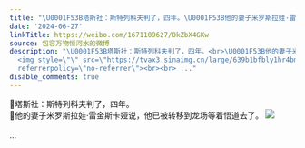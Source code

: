 ```yaml
---
title: "\U0001F53B塔斯社：斯特列科夫判了，四年。\U0001F53B他的妻子米罗斯拉娃·雷金斯卡娅说，他已被转移到龙场等着悟道去了。 [图片]"
date: '2024-06-27'
linkTitle: https://weibo.com/1671109627/OkZbX4GKw
source: 包容万物恒河水的微博
description: "\U0001F53B塔斯社：斯特列科夫判了，四年。<br>\U0001F53B他的妻子米罗斯拉娃·雷金斯卡娅说，他已被转移到龙场等着悟道去了。
  <img style=\"\" src=\"https://tvax3.sinaimg.cn/large/639b1bfbly1hr4bmqzadoj20xc0irgrj.jpg\"
  referrerpolicy=\"no-referrer\"><br><br> ..."
disable_comments: true
---
```

🔻塔斯社：斯特列科夫判了，四年。<br>🔻他的妻子米罗斯拉娃·雷金斯卡娅说，他已被转移到龙场等着悟道去了。 <img style="" src="https://tvax3.sinaimg.cn/large/639b1bfbly1hr4bmqzadoj20xc0irgrj.jpg" referrerpolicy="no-referrer"><br><br> ...